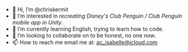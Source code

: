 - 👋 Hi, I’m @chriskermit
- 👀 I’m interested in *recreating Disney's Club Penguin / Club Penguin mobile app in Unity*.
- 🌱 I’m currently learning English, trying to learn how to code.
- 💞️ I’m looking to collaborate on to be honest, no one now.
- 📫 How to reach me email me at: ac_isabelle@icloud.com

<!---
chriskermit/chriskermit is a ✨ special ✨ repository because its `README.md` (this file) appears on your GitHub profile.
You can click the Preview link to take a look at your changes.
--->
